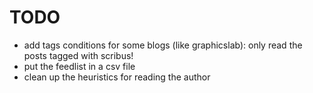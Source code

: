 # TODO

- add tags conditions for some blogs (like graphicslab): only read the posts tagged with scribus!
- put the feedlist in a csv file
- clean up the heuristics for reading the author
